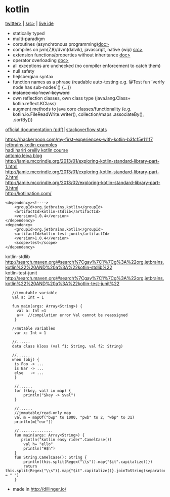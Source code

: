 
# kotlin

[twitter>](https://twitter.com/kotlin) | [src>](https://github.com/jetbrains/kotlin) | [live ide](http://try.kotlinlang.org/)

 - statically typed
 - multi-paradigm
 - coroutines (asynchronous programming)[doc>](https://github.com/Kotlin/kotlin-coroutines/blob/master/kotlin-coroutines-informal.md)
 - compiles on jvm(7,8)/dvm(dalvik), javascript, native (wip) [src>](https://github.com/JetBrains/kotlin-native)
 - extension functions/properties without inheritance [doc>](https://kotlinlang.org/docs/reference/extensions.html)
 - operator overloading [doc>](https://kotlinlang.org/docs/reference/operator-overloading.html)
 - all exceptions are unchecked (no compiler enforcement to catch them) 
 - null safety
 - hejlsbergian syntax
 - function names as a phrase (readable auto-testing e.g. @Test fun \`verify node has sub-nodes\`() {...})
 - ~~instance via 'new' keyword~~
 - own reflection classes, own class type (java.lang.Class+ kotlin.reflect.KClass)
 - augment methods to java core classes/functionality (e.g. kotlin.io.FileReadWrite.writer(), collection/maps .associateBy(), .sortBy())

[official documentation (pdf)](https://kotlinlang.org/docs/kotlin-docs.pdf)|
[stackoverflow stats](https://stackoverflow.com/questions/tagged/kotlin)

https://hackernoon.com/my-first-experiences-with-kotlin-b3fcf5e111f7
[jetbrains kotlin examples](https://github.com/JetBrains/kotlin-examples)  
[hadi hariri oreilly kotlin course](https://github.com/hhariri/oreilly-kotlin-course)  
[antonio leiva blog](https://antonioleiva.com/kotlin/)  
http://jamie.mccrindle.org/2013/01/exploring-kotlin-standard-library-part-1.html  
http://jamie.mccrindle.org/2013/01/exploring-kotlin-standard-library-part-2.html  
http://jamie.mccrindle.org/2013/02/exploring-kotlin-standard-library-part-3.html  
http://kotlination.com/  


~~~~
<dependency><!---->
	<groupId>org.jetbrains.kotlin</groupId>
	<artifactId>kotlin-stdlib</artifactId>
	<version>1.0.4</version>
</dependency>
<dependency>
	<groupId>org.jetbrains.kotlin</groupId>
	<artifactId>kotlin-test-junit</artifactId>
	<version>1.0.4</version>
	<scope>test</scope>
</dependency>
~~~~
  
kotlin-stdlib http://search.maven.org/#search%7Cgav%7C1%7Cg%3A%22org.jetbrains.kotlin%22%20AND%20a%3A%22kotlin-stdlib%22  
kotlin-test-junit http://search.maven.org/#search%7Cgav%7C1%7Cg%3A%22org.jetbrains.kotlin%22%20AND%20a%3A%22kotlin-test-junit%22  

~~~~
   //immutable variable
   val a: Int = 1
   
   fun main(args: Array<String>) {
     val a: Int =1
	 a++  //compilation error Val cannot be reassigned
	}
   
   //mutable variables
	var x: Int = 1
	
   //......
   data class kloss (val f1: String, val f2: String)
   
   //......
   when (obj) {
    is Foo -> ...
    is Bar -> ...
    else   -> ...
    }
    
    //......
    for ((key, val) in map) {
        println("$key -> $val")
    }
    
    //......
    //immutable/read-only map
    val m = mapOf("bwp" to 1000, "pwb" to 2, "wbp" to 31)
    println(m["eur"])
    
    //...............
    fun main(args: Array<String>) {
       println("kotlin easy rider".CamelCase())
        val h= "ello"
        println("H$h")
    }
    fun String.CamelCase(): String {
        println(this.split(Regex("\\s")).map{"$it".capitalize()})
        return this.split(Regex("\\s")).map{"$it".capitalize()}.joinToString(separator = " ")
    }
~~~~

* made in http://dillinger.io/



